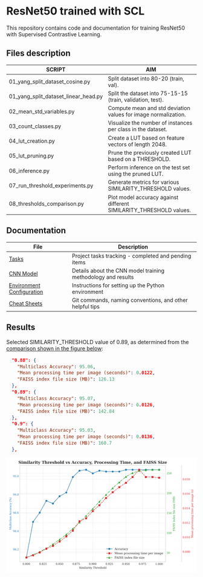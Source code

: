 # ResNet50 trained with SCL

This repository contains code and documentation for training ResNet50 with Supervised Contrastive Learning.

## Files description

| SCRIPT                                	| AIM                                                         	    |
|---------------------------------------	|---------------------------------------------------------------	|
| 01_yang_split_dataset_cosine.py       	| Split dataset into 80-20 (train, val).                      	    |
| 01_yang_split_dataset_linear_head.py  	| Split the dataset into 75-15-15 (train, validation, test).   	    |
| 02_mean_std_variables.py              	| Compute mean and std deviation values for image normalization.    |
| 03_count_classes.py                   	| Visualize the number of instances per class in the dataset.  	    |
| 04_lut_creation.py                    	| Create a LUT based on feature vectors of length 2048.        	    |
| 05_lut_pruning.py                     	| Prune the previously created LUT based on a THRESHOLD.       	    |
| 06_inference.py                       	| Perform inference on the test set using the pruned LUT.      	    |
| 07_run_threshold_experiments.py           | Generate metrics for various SIMILARITY_THRESHOLD values.         |
| 08_thresholds_comparison.py               | Plot model accuracy against different SIMILARITY_THRESHOLD values.|

## Documentation

| File | Description |
|------|-------------|
| [Tasks](docs/tasks.md) | Project tasks tracking - completed and pending items |
| [CNN Model](docs/cnn_model.md) | Details about the CNN model training methodology and results |
| [Environment Configuration](docs/environment.md) | Instructions for setting up the Python environment |
| [Cheat Sheets](docs/cheat_sheets.md) | Git commands, naming conventions, and other helpful tips |

## Results

Selected SIMILARITY_THRESHOLD value of 0.89, as determined from the [comparison shown in the figure below](08_thresholds_comparison.png):

```json
  "0.88": {
    "Multiclass Accuracy": 95.06,
    "Mean processing time per image (seconds)": 0.0122,
    "FAISS index file size (MB)": 126.13
  },
  "0.89": {
    "Multiclass Accuracy": 95.07,
    "Mean processing time per image (seconds)": 0.0126,
    "FAISS index file size (MB)": 142.84
  },
  "0.9": {
    "Multiclass Accuracy": 95.03,
    "Mean processing time per image (seconds)": 0.0136,
    "FAISS index file size (MB)": 160.7
  },
```

![Comparison of Thresholds](08_thresholds_comparison.png)